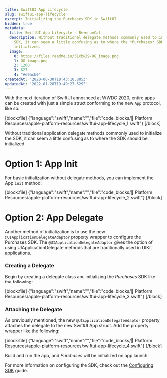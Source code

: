 ```yaml
---
title: SwiftUI App Lifecycle
slug: swiftui-app-lifecycle
excerpt: Initializing the Purchases SDK in SwiftUI
hidden: true
metadata:
  title: SwiftUI App Lifecycle – RevenueCat
  description: Without traditional delegate methods commonly used to initialize the
    SDK, it can seem a little confusing as to where the *Purchases* SDK should be
    initialized.
  image:
    0: https://files.readme.io/31cb629-OG_image.png
    1: OG image.png
    2: 1200
    3: 627
    4: "#e9acb0"
createdAt: '2020-06-30T18:43:10.805Z'
updatedAt: '2022-01-28T19:49:27.529Z'
---
```

With the next iteration of SwiftUI announced at WWDC 2020, entire apps can be created with just a simple struct conforming to the new `App` protocol, like so:

[block:file]
{"language":"swift","name":"","file":"code_blocks/📙 Platform Resources/apple-platform-resources/swiftui-app-lifecycle_1.swift"}
[/block]

Without traditional application delegate methods commonly used to initialize the SDK, it can seem a little confusing as to where the SDK should be initialized.

# Option 1: App Init

For basic initialization without delegate methods, you can implement the App `init` method:

[block:file]
{"language":"swift","name":"","file":"code_blocks/📙 Platform Resources/apple-platform-resources/swiftui-app-lifecycle_2.swift"}
[/block]

# Option 2: App Delegate

Another method of initialization is to use the new `@UIApplicationDelegateAdaptor` property wrapper to configure the Purchases SDK. The `@UIApplicationDelegateAdaptor` gives the option of using UIApplicationDelegate methods that are traditionally used in UIKit applications.

### Creating a Delegate

Begin by creating a delegate class and initializing the *Purchases* SDK like the following:

[block:file]
{"language":"swift","name":"","file":"code_blocks/📙 Platform Resources/apple-platform-resources/swiftui-app-lifecycle_3.swift"}
[/block]

### Attaching the Delegate

As previously mentioned, the new `@UIApplicationDelegateAdaptor` property attaches the delegate to the new SwiftUI App struct. Add the property wrapper like the following:

[block:file]
{"language":"swift","name":"","file":"code_blocks/📙 Platform Resources/apple-platform-resources/swiftui-app-lifecycle_4.swift"}
[/block]

Build and run the app, and *Purchases* will be initialized on app launch.

For more information on configuring the SDK, check out the [Configuring SDK](https://docs.revenuecat.com/docs/configuring-sdk) guide.